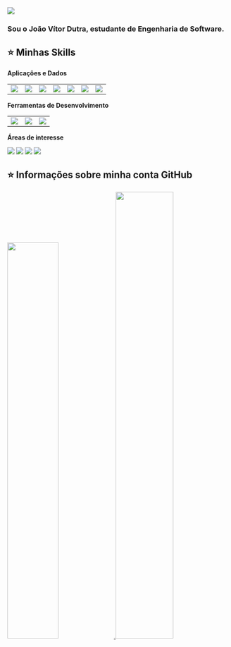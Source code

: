 <img src="https://img.shields.io/static/v1?label=Overview&message=joaodutra88&color=f8efd4&style=for-the-badge&logo=GitHub">

<h3>Sou o <strong>João Vítor Dutra</strong>, estudante de <strong>Engenharia de Software.</strong> </h3>

<h2>⭐ Minhas Skills </h2>

**Aplicações e Dados**

<table>
  <tr>
    <td><img src="https://img.shields.io/badge/Node.js-43853D?style=for-the-badge&logo=node.js&logoColor=white"></td>
    <td><img src="https://img.shields.io/badge/JavaScript-323330?style=for-the-badge&logo=javascript&logoColor=F7DF1E"></td>
    <td><img src="https://img.shields.io/badge/HTML5-E34F26?style=for-the-badge&logo=html5&logoColor=white"></td>
    <td><img src="https://img.shields.io/badge/CSS-239120?&style=for-the-badge&logo=css3&logoColor=white"></td>
    <td><img src="https://img.shields.io/badge/Python-14354C?style=for-the-badge&logo=python&logoColor=white"></td>
    <td><img src="https://img.shields.io/badge/MySQL-00000F?style=for-the-badge&logo=mysql&logoColor=white"></td>
    <td><img src="https://img.shields.io/badge/CSS-239120?&style=for-the-badge&logo=css3&logoColor=white"></td>
  </tr>
</table>

**Ferramentas de Desenvolvimento**
<table>
  <tr>
    <td><img src="https://img.shields.io/badge/-Visual%20Studio%20Code-333333?style=for-the-badge&logo=visual-studio-code&logoColor=007ACC"></td>
    <td><img src="https://img.shields.io/badge/IntelliJ-000000.svg?style=for-the-badge&logo=intellij-idea&logoColor=white"></td>
    <td><img src="https://img.shields.io/badge/-Adobe%20XD-333333?style=for-the-badge&logo=adobe-xd&logoColor=white"></td>
  </tr>
</table>

**Áreas de interesse**

<img src="https://img.shields.io/badge/Flutter-02569B?style=for-the-badge&logo=flutter&logoColor=white">
<img src="https://img.shields.io/badge/React-20232A?style=for-the-badge&logo=react&logoColor=61DAFB">
<img src="https://img.shields.io/badge/C%23-239120?style=for-the-badge&logo=c-sharp&logoColor=white">
<img src="https://img.shields.io/badge/Unity-100000?style=for-the-badge&logo=unity&logoColor=white">

## ⭐ Informações sobre minha conta GitHub
<div>
    <a href="https://github.com/joaodutra88">
    <img width="48%" src="https://github-readme-stats.vercel.app/api?username=joaodutra88&theme=dark&show_icons=true">
    <img width="51%" src="https://github-readme-stats.vercel.app/api/top-langs/?username=joaodutra88&hide=html&layout=compact&theme=dark">
</div>